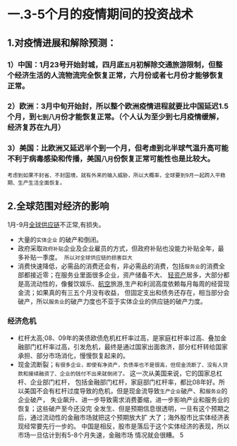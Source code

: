 # 一.3-5个月的疫情期间的投资战术 
## 1.对疫情进展和解除预测： 
### 1）中国：1月23号开始封城，四月底`五月`初解除交通旅游限制，但整个经济生活的人流物流完全恢复正常，六月份或者七月份才能够恢复正常。 
### 2）欧洲：3月中旬开始封，所以整个欧洲疫情进程就要比中国延迟1.5个月，到`七到八月`份才能恢复正常。（个人认为至少到七月疫情缓解，经济复苏在九月）
### 3）美国：比欧洲又延迟半个到一个月，但考虑到北半球气温升高可能不利于病毒感染和传播，美国`八月`份恢复正常可能性也是比较大。
``` 
考虑到如果不封省、不封国境，就有外来的输入威胁，所以大概率，全球要到9月一起跨入平稳期、生产生活全面恢复。
```
## 2.全球范围对经济的影响 
1月-9月[全球供应链](https://wiki.mbalib.com/wiki/%E5%85%A8%E7%90%83%E4%BE%9B%E5%BA%94%E9%93%BE)不正常,有损失。 
- 大量的`实体企业` 的破产和倒闭。
- 政府采取`政府补贴`企业及企业雇员的方式，但政府补贴也没能力补贴全年，最多补贴一季度。``` 所以对全球供应链的损害巨大``` 
- 消费快速降低，必需品的消费还会有，非必需品的消费，包括`服务业`的消费全部都接近零；在服务业里面很多企业，资产储备不大、 [轻资产](https://wiki.mbalib.com/wiki/%E8%BD%BB%E8%B5%84%E4%BA%A7%E8%BF%90%E8%90%A5)居多，大部分都是高流动性的，像餐饮娱乐、[航空](https://www.zhihu.com/question/21924060)旅游,生产和利润高度依赖每月每周的经营现金流；如果真的有三五个月没有收益， 但固定支出和债务还存在，相当部分会破产，所以`服务业`的破产力度也不亚于实体企业的供应链的破产力度。 
### 经济危机
- 杠杆太高;08、09年的美债欧债危机杠杆率过高，是家庭杠杆率过高、叠加金融部门杠杆率过高，引发危机，最终是通过国家出面救济，部分杠杆转给国家承担、部分市场消化，慢慢恢复起来的。
- 现金流断裂；``` 有很多企业，即使有净资产，负债率也不是很高，但现金流断了、没有人贷款和接续融资了、企业的钱付不出来就倒闭了。 ```
这一次从美国来说，它的国家总杠杆、企业部门杠杆， 包括金融部门杠杆，家庭部门杠杆率，都比08年好。所以美国不会有杠杆过度导致的危机，但是现金流导致`生产企业`破产、和`服务业`的企业破产， 失业飙升、进一步导致需求消费萎缩，进一步影响产业和服务业的恢复；这些破产至今还没完 全发生、但是预期信息很透明，一旦有这个预期之后，通过流动性的金融市场就把这个预期放大扩 大了；海外股市比实体经济表现经常要先行一步的。 
中国是相反，股市是落后于这个实体经济的表现，所以市场一旦估计到有5-8个月失速，金融市场 情况就会很糟。 
5 
